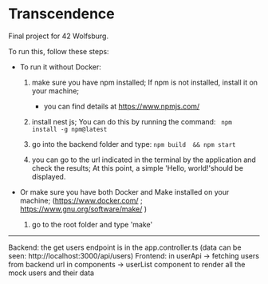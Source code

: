 # Transcendence
Final project for 42 Wolfsburg.


To run this, follow these steps:

* To run it without Docker:
    1) make sure you have npm installed; If npm is not installed, install it on your machine;
        * you can find details at https://www.npmjs.com/
  
    2) install nest js; You can do this by running the command: 
          ``` npm install -g npm@latest```

    3) go into the backend folder and type:
          ``` npm build  && npm start ```
          
    4) you can go to the url indicated in the terminal by the application and check the results; At this point, a simple 'Hello, world!'should be displayed.

* Or make sure you have both Docker and Make installed on your machine; (https://www.docker.com/ ;  https://www.gnu.org/software/make/ )
    1) go to the root folder and type 'make'

______________________________________________________________

Backend: the get users endpoint is in the app.controller.ts (data can be seen: http://localhost:3000/api/users)
Frontend:
in userApi -> fetching users from backend url
in components -> userList component to render all the mock users and their data
